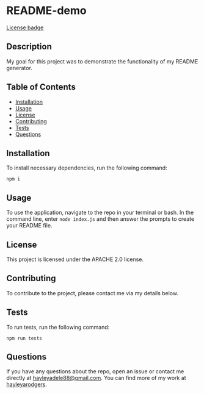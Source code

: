 # README-demo 

[License badge](https://img.shields.io/badge/license-APACHE2-blue.svg)

## Description

My goal for this project was to demonstrate the functionality of my README generator.

## Table of Contents

* [Installation](#installation)
* [Usage](#usage) 
* [License](#license)
* [Contributing](#contributing)
* [Tests](#tests)
* [Questions](#questions)

## Installation

To install necessary dependencies, run the following command:

```
npm i
```

## Usage

To use the application, navigate to the repo in your terminal or bash. In the command line, enter ```node index.js``` and then answer the prompts to create your README file. 

## License

This project is licensed under the APACHE 2.0 license.

## Contributing

To contribute to the project, please contact me via my details below.

## Tests

To run tests, run the following command:

```
npm run tests
```

## Questions

If you have any questions about the repo, open an issue or contact me directly at hayleyadele88@gmail.com. You can find more of my work at [hayleyarodgers](https://github.com/hayleyarodgers/).
